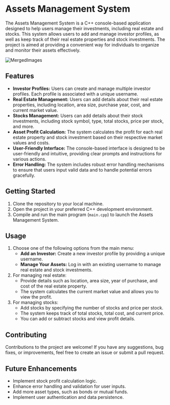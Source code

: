 # Assets Management System

The Assets Management System is a C++ console-based application designed to help users manage their investments, including real estate and stocks. This system allows users to add and manage investor profiles, as well as keep track of their real estate properties and stock investments. The project is aimed at providing a convenient way for individuals to organize and monitor their assets effectively.

![MergedImages](https://github.com/RafayKhattak/Assets-Managment-System-OOP/assets/90026724/eb815a1c-4d1f-4608-adfb-a5cbceb0000a)

## Features

- **Investor Profiles:** Users can create and manage multiple investor profiles. Each profile is associated with a unique username.
- **Real Estate Management:** Users can add details about their real estate properties, including location, area size, purchase year, cost, and current market value.
- **Stocks Management:** Users can add details about their stock investments, including stock symbol, type, total stocks, price per stock, and more.
- **Asset Profit Calculation:** The system calculates the profit for each real estate property and stock investment based on their respective market values and costs.
- **User-Friendly Interface:** The console-based interface is designed to be user-friendly and intuitive, providing clear prompts and instructions for various actions.
- **Error Handling:** The system includes robust error handling mechanisms to ensure that users input valid data and to handle potential errors gracefully.

## Getting Started

1. Clone the repository to your local machine.
2. Open the project in your preferred C++ development environment.
3. Compile and run the main program (`main.cpp`) to launch the Assets Management System.

## Usage

1. Choose one of the following options from the main menu:
   - **Add an Investor:** Create a new investor profile by providing a unique username.
   - **Manage Your Assets:** Log in with an existing username to manage real estate and stock investments.
2. For managing real estate:
   - Provide details such as location, area size, year of purchase, and cost of the real estate property.
   - The system calculates the current market value and allows you to view the profit.
3. For managing stocks:
   - Add stocks by specifying the number of stocks and price per stock.
   - The system keeps track of total stocks, total cost, and current price.
   - You can add or subtract stocks and view profit details.

## Contributing

Contributions to the project are welcome! If you have any suggestions, bug fixes, or improvements, feel free to create an issue or submit a pull request.

## Future Enhancements

- Implement stock profit calculation logic.
- Enhance error handling and validation for user inputs.
- Add more asset types, such as bonds or mutual funds.
- Implement user authentication and data persistence.
